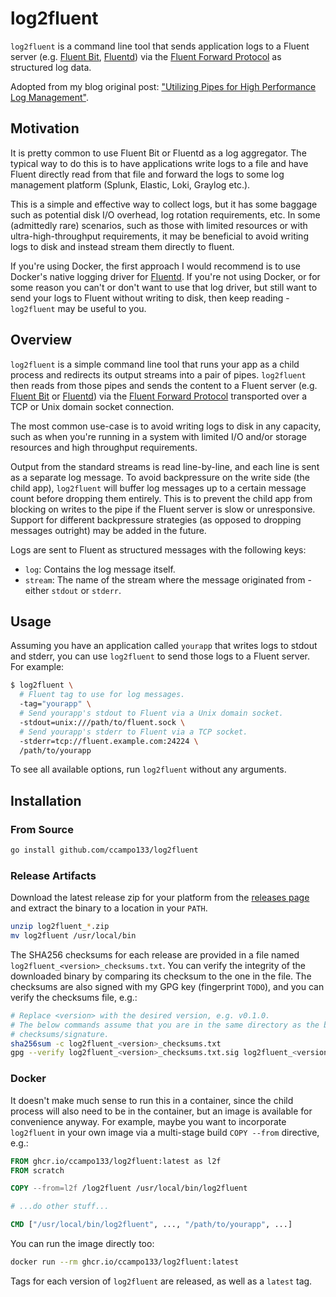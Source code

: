 # log2fluent

`log2fluent` is a command line tool that sends application logs to a Fluent
server (e.g. [Fluent Bit](https://fluentbit.io/),
[Fluentd](https://www.fluentd.org/)) via the
[Fluent Forward Protocol](https://github.com/fluent/fluentd/wiki/Forward-Protocol-Specification-v1)
as structured log data.

Adopted from my blog original post:
["Utilizing Pipes for High Performance Log Management"](https://cyral.com/blog/utilizing-pipes-for-high-performance-log-management/).

## Motivation

It is pretty common to use Fluent Bit or Fluentd as a log aggregator. The
typical way to do this is to have applications write logs to a file and have
Fluent directly read from that file and forward the logs to some log management
platform (Splunk, Elastic, Loki, Graylog etc.).

This is a simple and effective way to collect logs, but it has some baggage such
as potential disk I/O overhead, log rotation requirements, etc. In some
(admittedly rare) scenarios, such as those with limited resources or with
ultra-high-throughput requirements, it may be beneficial to avoid writing logs
to disk and instead stream them directly to fluent.

If you're using Docker, the first approach I would recommend is to use Docker's
native logging driver for
[Fluentd](https://docs.docker.com/engine/logging/drivers/fluentd/). If you're
not using Docker, or for some reason you can't or don't want to use that log
driver, but still want to send your logs to Fluent without writing to disk, then
keep reading -`log2fluent` may be useful to you.

## Overview

`log2fluent` is a simple command line tool that runs your app as a child process
and redirects its output streams into a pair of pipes. `log2fluent` then reads
from those pipes and sends the content to a Fluent server (e.g.
[Fluent Bit](https://fluentbit.io/) or [Fluentd](https://www.fluentd.org/)) via
the
[Fluent Forward Protocol](https://github.com/fluent/fluentd/wiki/Forward-Protocol-Specification-v1)
transported over a TCP or Unix domain socket connection.

The most common use-case is to avoid writing logs to disk in any capacity, such
as when you're running in a system with limited I/O and/or storage resources
and high throughput requirements.

Output from the standard streams is read line-by-line, and each line is sent as
a separate log message. To avoid backpressure on the write side (the child app),
`log2fluent` will buffer log messages up to a certain message count before
dropping them entirely. This is to prevent the child app from blocking on writes
to the pipe if the Fluent server is slow or unresponsive. Support for different
backpressure strategies (as opposed to dropping messages outright) may be added
in the future.

Logs are sent to Fluent as structured messages with the following keys:

* `log`: Contains the log message itself.
* `stream`: The name of the stream where the message originated from - either
  `stdout` or `stderr`.

## Usage

Assuming you have an application called `yourapp` that writes logs to stdout and
stderr, you can use `log2fluent` to send those logs to a Fluent server. For
example:

```bash
$ log2fluent \
  # Fluent tag to use for log messages.
  -tag="yourapp" \
  # Send yourapp's stdout to Fluent via a Unix domain socket.
  -stdout=unix:///path/to/fluent.sock \
  # Send yourapp's stderr to Fluent via a TCP socket.
  -stderr=tcp://fluent.example.com:24224 \
  /path/to/yourapp
```

To see all available options, run `log2fluent` without any arguments.

## Installation

### From Source

```bash
go install github.com/ccampo133/log2fluent
```

### Release Artifacts

Download the latest release zip for your platform from the
[releases page](https://github.com/ccampo133/log2fluent/releases) and extract
the binary to a location in your `PATH`.

```bash
unzip log2fluent_*.zip
mv log2fluent /usr/local/bin
```

The SHA256 checksums for each release are provided in a file named
`log2fluent_<version>_checksums.txt`. You can verify the integrity of the
downloaded binary by comparing its checksum to the one in the file. The
checksums are also signed with my GPG key (fingerprint `TODO`),
and you can verify the checksums file, e.g.:

```bash
# Replace <version> with the desired version, e.g. v0.1.0.
# The below commands assume that you are in the same directory as the binary and
# checksums/signature.
sha256sum -c log2fluent_<version>_checksums.txt
gpg --verify log2fluent_<version>_checksums.txt.sig log2fluent_<version>_checksums.txt
````

### Docker

It doesn't make much sense to run this in a container, since the child process
will also need to be in the container, but an image is available for convenience
anyway. For example, maybe you want to incorporate `log2fluent` in your own
image via a multi-stage build `COPY --from` directive, e.g.:

```dockerfile
FROM ghcr.io/ccampo133/log2fluent:latest as l2f
FROM scratch

COPY --from=l2f /log2fluent /usr/local/bin/log2fluent

# ...do other stuff...

CMD ["/usr/local/bin/log2fluent", ..., "/path/to/yourapp", ...]
```

You can run the image directly too:

```bash
docker run --rm ghcr.io/ccampo133/log2fluent:latest
```

Tags for each version of `log2fluent` are released, as well as a `latest` tag.
